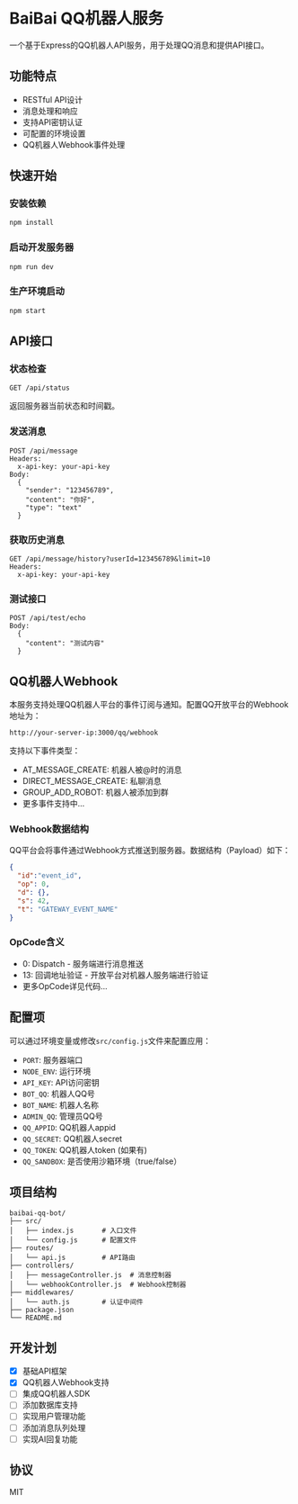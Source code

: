 # BaiBai QQ机器人服务

一个基于Express的QQ机器人API服务，用于处理QQ消息和提供API接口。

## 功能特点

- RESTful API设计
- 消息处理和响应
- 支持API密钥认证
- 可配置的环境设置
- QQ机器人Webhook事件处理

## 快速开始

### 安装依赖

```bash
npm install
```

### 启动开发服务器

```bash
npm run dev
```

### 生产环境启动

```bash
npm start
```

## API接口

### 状态检查

```
GET /api/status
```

返回服务器当前状态和时间戳。

### 发送消息

```
POST /api/message
Headers: 
  x-api-key: your-api-key
Body:
  {
    "sender": "123456789",
    "content": "你好",
    "type": "text"
  }
```

### 获取历史消息

```
GET /api/message/history?userId=123456789&limit=10
Headers: 
  x-api-key: your-api-key
```

### 测试接口

```
POST /api/test/echo
Body:
  {
    "content": "测试内容"
  }
```

## QQ机器人Webhook

本服务支持处理QQ机器人平台的事件订阅与通知。配置QQ开放平台的Webhook地址为：

```
http://your-server-ip:3000/qq/webhook
```

支持以下事件类型：

- AT_MESSAGE_CREATE: 机器人被@时的消息
- DIRECT_MESSAGE_CREATE: 私聊消息
- GROUP_ADD_ROBOT: 机器人被添加到群
- 更多事件支持中...

### Webhook数据结构

QQ平台会将事件通过Webhook方式推送到服务器。数据结构（Payload）如下：

```json
{
  "id":"event_id",
  "op": 0,
  "d": {},
  "s": 42,
  "t": "GATEWAY_EVENT_NAME"
}
```

### OpCode含义
- 0: Dispatch - 服务端进行消息推送
- 13: 回调地址验证 - 开放平台对机器人服务端进行验证
- 更多OpCode详见代码...

## 配置项

可以通过环境变量或修改`src/config.js`文件来配置应用：

- `PORT`: 服务器端口
- `NODE_ENV`: 运行环境
- `API_KEY`: API访问密钥
- `BOT_QQ`: 机器人QQ号
- `BOT_NAME`: 机器人名称
- `ADMIN_QQ`: 管理员QQ号
- `QQ_APPID`: QQ机器人appid
- `QQ_SECRET`: QQ机器人secret
- `QQ_TOKEN`: QQ机器人token (如果有)
- `QQ_SANDBOX`: 是否使用沙箱环境（true/false）

## 项目结构

```
baibai-qq-bot/
├── src/
│   ├── index.js       # 入口文件
│   └── config.js      # 配置文件
├── routes/
│   └── api.js         # API路由
├── controllers/
│   ├── messageController.js  # 消息控制器
│   └── webhookController.js  # Webhook控制器
├── middlewares/
│   └── auth.js        # 认证中间件
├── package.json
└── README.md
```

## 开发计划

- [x] 基础API框架
- [x] QQ机器人Webhook支持
- [ ] 集成QQ机器人SDK
- [ ] 添加数据库支持
- [ ] 实现用户管理功能
- [ ] 添加消息队列处理
- [ ] 实现AI回复功能

## 协议

MIT 